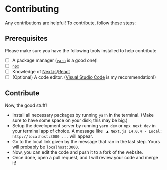 # Contributing

Any contributions are helpful! To contribute, follow these steps:

## Prerequisites

Please make sure you have the following tools installed to help contribute

-   [ ] A package manager ([`yarn`](https://yarnpkg.com/) is a good one)!
-   [ ] [`npx`](https://www.npmjs.com/package/npx)
-   [ ] Knowledge of [Next.js](https://nextjs.org/)/[React](https://react.dev/)
-   [ ] (Optional) A code editor. ([Visual Studio Code](https://code.visualstudio.com/) is my recommendation!)

## Contribute

Now, the good stuff!

-   Install all necessary packages by running `yarn` in the terminal. (Make sure to have some space on your disk; this may be big.)
-   Setup the development server by running `yarn dev` or `npx next dev` in your terminal app of choice.
    A message like
    ` ▲ Next.js 14.0.4 - Local: http://localhost:3000 ...` will appear.
-   Go to the local link given by the message that ran in the last step. Yours will probably be `localhost:3000`.
-   Now, you can edit the code and push it to a fork of the website.
-   Once done, open a pull request, and I will review your code and merge it!
